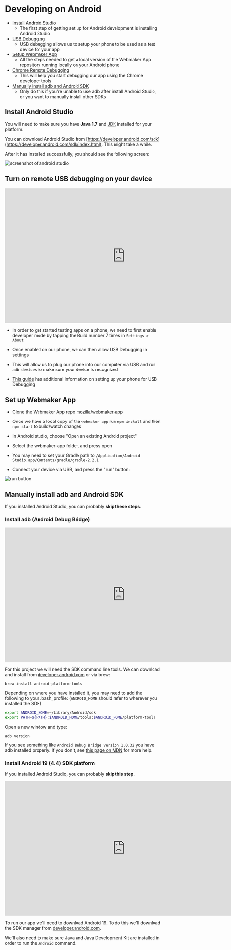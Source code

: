 # Developing on Android

* [Install Android Studio](#install-android-studio)
    * The first step of getting set up for Android development is installing Android Studio
* [USB Debugging](#turn-on-remote-usb-debugging-on-your-device)
    * USB debugging allows us to setup your phone to be used as a test device for your app
* [Setup Webmaker App](#set-up-webmaker-app)
    * All the steps needed to get a local version of the Webmaker App repository running locally on your Android phone
* [Chrome Remote Debugging](#chrome-remote-debugging)
    * This will help you start debugging our app using the Chrome developer tools
* [Manually install adb and Android SDK](#install-android-19-4.4-sdk-platform)
    * Only do this if you're unable to use adb after install Android Studio, or you want to manually install other SDKs

## Install Android Studio

You will need to make sure you have **Java 1.7** and [JDK](http://www.oracle.com/technetwork/java/javase/downloads/jdk7-downloads-1880260.html) installed for your platform.

You can download Android Studio from [https://developer.android.com/sdk](https://developer.android.com/sdk/index.html). This might take a while.

After it has installed successfully, you should see the following screen:

![screenshot of android studio](../img/android-studio-menu.png)

## Turn on remote USB debugging on your device

<iframe width="775" height="436" src="https://www.youtube.com/embed/idRdI2iN2Ek" frameborder="0" allowfullscreen></iframe>

* In order to get started testing apps on a phone, we need to first enable developer mode by tapping the Build number 7 times in `Settings > About`

* Once enabled on our phone, we can then allow USB Debugging in settings

* This will allow us to plug our phone into our computer via USB and run `adb devices` to make sure your device is recognized

* [This guide](http://www.phonearena.com/news/How-to-enable-USB-debugging-on-Android_id53909) has additional information on setting up your phone for USB Debugging

## Set up Webmaker App

* Clone the Webmaker App repo [mozilla/webmaker-app](https://github.com/mozilla/webmaker-app)

* Once we have a local copy of the `webmaker-app` run `npm install` and then `npm start` to build/watch changes

* In Android studio, choose "Open an existing Android project"

* Select the webmaker-app folder, and press open

* You may need to set your Gradle path to `/Application/Android Studio.app/Contents/gradle/gradle-2.2.1`

* Connect your device via USB, and press the "run" button:

![run button](../img/android-run-btn.png)


## Manually install adb and Android SDK

If you installed Android Studio, you can probably **skip these steps**.

### Install adb (Android Debug Bridge)

<iframe width="775" height="436" src="https://www.youtube.com/embed/-d28E21PuRc" frameborder="0" allowfullscreen></iframe>

For this project we will need the SDK command line tools. We can download and install from [developer.android.com](https://developer.android.com/sdk/index.html) or via brew:

```bash
brew install android-platform-tools
```

Depending on where you have installed it, you may need to add the following to your .bash_profile:  (`ANDROID_HOME` should refer to wherever you installed the SDK)

```bash
export ANDROID_HOME=~/Library/Android/sdk
export PATH=${PATH}:$ANDROID_HOME/tools:$ANDROID_HOME/platform-tools
```

Open a new window and type:
```
adb version
```
If you see something like `Android Debug Bridge version 1.0.32` you have adb installed properly. If you don't, see [this page on MDN](https://developer.mozilla.org/en-US/Firefox_OS/Debugging/Installing_ADB) for more help.



### Install Android 19 (4.4) SDK platform

If you installed Android Studio, you can probably **skip this step**.

<iframe width="775" height="436" src="https://www.youtube.com/embed/10XXnYteAqA" frameborder="0" allowfullscreen></iframe>

To run our app we'll need to download Android 19. To do this we'll download the SDK manager from [developer.android.com](https://developer.android.com/sdk/index.html).

We'll also need to make sure Java and Java Development Kit are installed in order to run the `Android` command.
